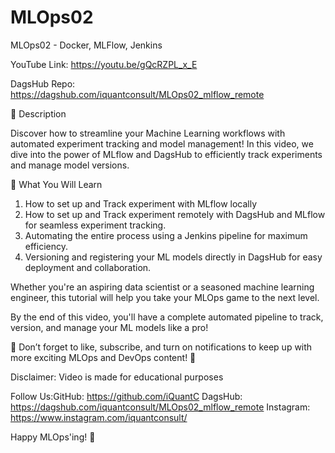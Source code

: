 # MLOps02
MLOps02 - Docker, MLFlow, Jenkins

YouTube Link: https://youtu.be/gQcRZPL_x_E

DagsHub Repo: https://dagshub.com/iquantconsult/MLOps02_mlflow_remote

🚀 Description

Discover how to streamline your Machine Learning workflows with automated experiment tracking and model management! 
In this video, we dive into the power of MLflow and DagsHub to efficiently track experiments and manage model versions. 

🔑  What You Will Learn

1. How to set up and Track experiment with MLflow locally 
2. How to set up and Track experiment remotely with DagsHub and MLflow for seamless experiment tracking.
3. Automating the entire process using a Jenkins pipeline for maximum efficiency.
4. Versioning and registering your ML models directly in DagsHub for easy deployment and collaboration.

Whether you're an aspiring data scientist or a seasoned machine learning engineer, this tutorial will help you take your MLOps game to the next level. 

By the end of this video, you'll have a complete automated pipeline to track, version, and manage your ML models like a pro!


🔔 Don’t forget to like, subscribe, and turn on notifications to keep up with more exciting MLOps and DevOps content! 🚀


Disclaimer: Video is made for educational purposes

Follow Us:GitHub: https://github.com/iQuantC 
DagsHub:  https://dagshub.com/iquantconsult/MLOps02_mlflow_remote
Instagram: https://www.instagram.com/iquantconsult/

Happy MLOps'ing! 🎉